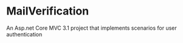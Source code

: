 # MailVerification
An Asp.net Core MVC 3.1 project that implements scenarios for user authentication

